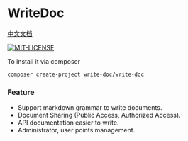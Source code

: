 # WriteDoc

[中文文档](./README-CN.md)

[![MIT-LICENSE](https://img.shields.io/apm/l/vim-mode.svg)](./LICENSE)

To install it via composer
```
composer create-project write-doc/write-doc
```

### Feature
* Support markdown grammar to write documents.
* Document Sharing (Public Access, Authorized Access).
* API documentation easier to write. 
* Administrator, user points management.

